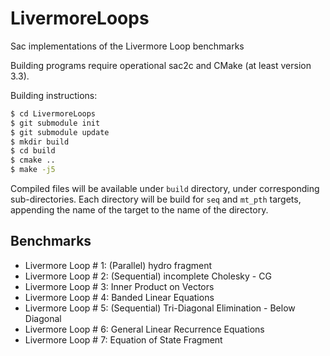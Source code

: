 # LivermoreLoops
Sac implementations of the Livermore Loop benchmarks

Building programs require operational sac2c and CMake (at least version 3.3).

Building instructions:
```bash
$ cd LivermoreLoops
$ git submodule init
$ git submodule update
$ mkdir build
$ cd build
$ cmake ..
$ make -j5
```
Compiled files will be available under `build` directory, under corresponding
sub-directories.  Each directory will be build for `seq` and `mt_pth` targets,
appending the name of the target to the name of the directory.

## Benchmarks

- Livermore Loop # 1: (Parallel) hydro fragment
- Livermore Loop # 2: (Sequential) incomplete Cholesky - CG
- Livermore Loop # 3: Inner Product on Vectors
- Livermore Loop # 4: Banded Linear Equations
- Livermore Loop # 5: (Sequential) Tri-Diagonal Elimination - Below Diagonal
- Livermore Loop # 6: General Linear Recurrence Equations
- Livermore Loop # 7: Equation of State Fragment

